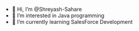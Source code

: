 - 👋 Hi, I’m @Shreyash-Sahare
- 👀 I’m interested in Java programming
- 🌱 I’m currently learning SalesForce Development


<!---
Shreyash-Sahare/Shreyash-Sahare is a ✨ special ✨ repository because its `README.md` (this file) appears on your GitHub profile.
You can click the Preview link to take a look at your changes.
--->
